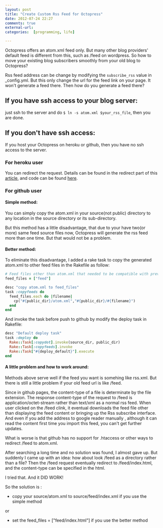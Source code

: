 ```yaml
---
layout: post
title: "Create Custom Rss Feed for Octopress"
date: 2012-07-24 22:27
comments: true
external-url: 
categories:  [programming, life]

---
```


Octopress offers an atom.xml feed only. But many other blog providers' default feed is different from this, such as /feed on wordpress. So how to move your existing blog subscribers smoothly from your old blog to Octopress?

Rss feed address can be change by modifying the `subscribe_rss` value in _config.yml. But this only change the url for the feed link on your page. It won't generate a feed there. Then how do you generate a feed there?

## If you have ssh access to your blog server:

just ssh to the server and do   `$ ln -s atom.xml $your_rss_file`, then you are done.

## If you don't have ssh access:

If you host your Octopress on heroku or github, then you have no ssh access to the server. 

### For heroku user
You can redirect the request. Details can be found in the redirect part of this [article](http://approache.com/blog/migrating-from-blogger-to-octopress/), and code can be found [here](https://github.com/dnagir/approache-redirects/blob/master/app.rb).
 
### For github user

#### Simple method:
You can simply copy the atom.xml in your source(not public) directory to any location in the source directory or its sub-directory.

But this method has a little disadvantage, that due to your have two(or more) same feed source files now, Octopress will generate the rss feed more than one time. But that would not be a problem.

#### Better method:
To eliminate this disadvantage, I added a rake task to copy the generated atom.xml to other feed files in the Rakefile as follow:

``` ruby
# Feed files other than atom.xml that needed to be compatible with previous blog
feed_files = ["feed"]

desc "copy atom.xml to feed_files"
task :copyfeeds do
  feed_files.each do |filename|
    cp("#{public_dir}/atom.xml","#{public_dir}/#{filename}")
  end
end


```

And invoke the task before push to github by modify the deploy task in Rakefile:

```ruby
desc "Default deploy task"
task :deploy do
  Rake::Task[:copydot].invoke(source_dir, public_dir)
  Rake::Task[:copyfeeds].invoke
  Rake::Task["#{deploy_default}"].execute
end

```

#### A little problem and how to work around:
Methods above serve well if the feed you want is somehing like rss.xml. But there is still a little problem if your old feed url is like /feed.  

Since in github pages, the content-type of a file is determinate by the file extension. The response content-type of the request to /feed is application/octet-stream rather than text/xml as a normal rss feed. When user clicked on the /feed clink, it eventual downloads the feed file other than displaying the feed content or bringing up the Rss subscribe interface. And even if you add the address to google reader manually , although it can read the content first time you import this feed, you can't get further updates.

What is worse is that github has no support for .htaccess
 or other ways to redirect /feed to atom.xml.  
 
After searching a long time and no solution was found, I almost gave up. But suddenly I came up with an idea: how about look /feed as a directory rather than a file? Then the /feed request eventually redirect to /feed/index.html, and the content-type can be specified in the html.  

I tried that. And it DID WORK!
 
So the solution is :  

* copy your source/atom.xml to source/feed/index.xml if you use the simple method  

or

* set the feed_files = ["feed/index.html"] if you use the better method
